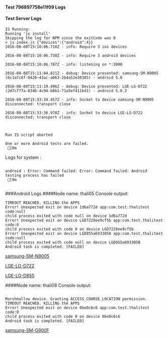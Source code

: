 #### Test 796897758e11f09 Logs

#### Test Server Logs
```
IS Running:
Running 'jx install'
Skipping the log for NPM since the exitCode was 0
> jx index.js {"devices":{"android":4}}
2016-08-08T15:10:06.710Z - info: Require 3 ios devices

2016-08-08T15:10:06.730Z - info: Require 3 android devices

2016-08-08T15:10:06.787Z - info: listening on *:3000

2016-08-08T15:11:04.821Z - debug: Device presented: samsung-SM-N9005 (6c1a7c6f-0420-43ac-a063-2b4a52e30385) - android 5.0

2016-08-08T15:11:19.496Z - debug: Device presented: LGE-LG-D722 (2d7cf77a-834b-4c94-b8b1-71a5ef411bd1) - android 5.0.2

2016-08-08T15:33:34.457Z - info: Socket to device samsung-SM-N9005 disconnected: transport close

2016-08-08T15:33:36.970Z - info: Socket to device LGE-LG-D722 disconnected: transport close


 
Run IS script aborted
 
One or more Android tests are failed.
 [0m

```


Logs for system : 
```

android : Error: Command failed: Error: Command failed: Android testing process has failed
 [0m


```
###Android Logs
####Node name: thali05
Console output:
```
TIMEOUT REACHED. KILLING the APPS
Error! Unexpected exit on device 1d6a772d app:com.test.thalitest code:null 
child process exited with code null on device 1d6a772d 
Error! Unexpected exit on device LGD7228ee9cf5b app:com.test.thalitest code:0 
child process exited with code 0 on device LGD7228ee9cf5b 
Error! Unexpected exit on device LGD855a6933058 app:com.test.thalitest code:null 
child process exited with code null on device LGD855a6933058 
Android task is completed. [FAILED]
```
[samsung-SM-N9005](https://github.com/ThaliTester/TestResults/blob/796897758e11f09_PR_for_CI_test_purposes__issue_777_mlesnic/thali05_samsung-SM-N9005.md)

[LGE-LG-D722](https://github.com/ThaliTester/TestResults/blob/796897758e11f09_PR_for_CI_test_purposes__issue_777_mlesnic/thali05_LGE-LG-D722.md)

[LGE-LG-D855](https://github.com/ThaliTester/TestResults/blob/796897758e11f09_PR_for_CI_test_purposes__issue_777_mlesnic/thali05_LGE-LG-D855.md)

####Node name: thali08
Console output:
```

Marshmallow device. Granting ACCESS_COARSE_LOCATION permission.
TIMEOUT REACHED. KILLING the APPS
Error! Unexpected exit on device 0be0c6c6 app:com.test.thalitest code:0 
child process exited with code 0 on device 0be0c6c6 
Android task is completed. [FAILED]
```
[samsung-SM-G900F](https://github.com/ThaliTester/TestResults/blob/796897758e11f09_PR_for_CI_test_purposes__issue_777_mlesnic/thali08_samsung-SM-G900F.md)




